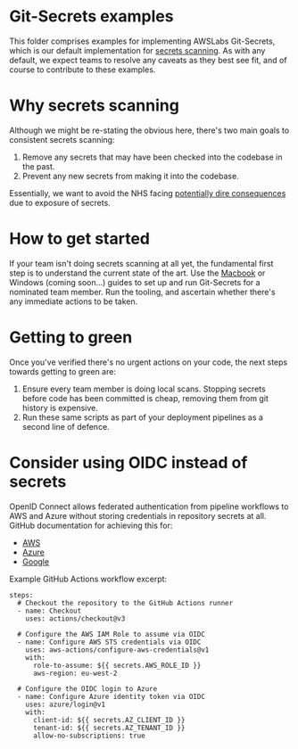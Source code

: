 # Git-Secrets examples
This folder comprises examples for implementing AWSLabs Git-Secrets, which is our default implementation for [secrets scanning](../../quality-checks.md). As with any default, we expect teams to resolve any caveats as they best see fit, and of course to contribute to these examples.

# Why secrets scanning
Although we might be re-stating the obvious here, there's two main goals to consistent secrets scanning:
1. Remove any secrets that may have been checked into the codebase in the past.
2. Prevent any new secrets from making it into the codebase.

Essentially, we want to avoid the NHS facing [potentially dire consequences](https://www.zdnet.com/article/data-of-243-million-brazilians-exposed-online-via-website-source-code/) due to exposure of secrets.

# How to get started
If your team isn't doing secrets scanning at all yet, the fundamental first step is to understand the current state of the art. Use the [Macbook](README-mac-workstation.md) or Windows (coming soon...) guides to set up and run Git-Secrets for a nominated team member. Run the tooling, and ascertain whether there's any immediate actions to be taken.

# Getting to green
Once you've verified there's no urgent actions on your code, the next steps towards getting to green are:
1. Ensure every team member is doing local scans. Stopping secrets before code has been committed is cheap, removing them from git history is expensive.
2. Run these same scripts as part of your deployment pipelines as a second line of defence.

# Consider using OIDC instead of secrets
OpenID Connect allows federated authentication from pipeline workflows to AWS and Azure without storing credentials in repository secrets at all. GitHub documentation for achieving this for:
- [AWS](https://docs.github.com/en/actions/deployment/security-hardening-your-deployments/configuring-openid-connect-in-amazon-web-services)
- [Azure](https://docs.github.com/en/actions/deployment/security-hardening-your-deployments/configuring-openid-connect-in-azure)
- [Google](https://docs.github.com/en/actions/deployment/security-hardening-your-deployments/configuring-openid-connect-in-google-cloud-platform)

Example GitHub Actions workflow excerpt:
```
steps:
  # Checkout the repository to the GitHub Actions runner
  - name: Checkout
    uses: actions/checkout@v3

  # Configure the AWS IAM Role to assume via OIDC
  - name: Configure AWS STS credentials via OIDC
    uses: aws-actions/configure-aws-credentials@v1
    with:
      role-to-assume: ${{ secrets.AWS_ROLE_ID }}
      aws-region: eu-west-2

  # Configure the OIDC login to Azure
  - name: Configure Azure identity token via OIDC
    uses: azure/login@v1
    with:
      client-id: ${{ secrets.AZ_CLIENT_ID }}
      tenant-id: ${{ secrets.AZ_TENANT_ID }}
      allow-no-subscriptions: true
      
 ```
